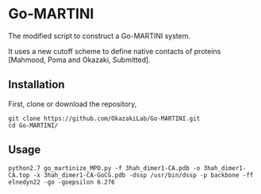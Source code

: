 # Go-MARTINI

The modified script to construct a Go-MARTINI system. 

It uses a new cutoff scheme to define native contacts of proteins [Mahmood, Poma and Okazaki, Submitted].

## Installation
First, clone or download the repository,
```
git clone https://github.com/OkazakiLab/Go-MARTINI.git
cd Go-MARTINI/
```
## Usage
```
python2.7 go_martinize_MPO.py -f 3hah_dimer1-CA.pdb -o 3hah_dimer1-CA.top -x 3hah_dimer1-CA-GoCG.pdb -dssp /usr/bin/dssp -p backbone -ff elnedyn22 -go -goepsilon 6.276
```
